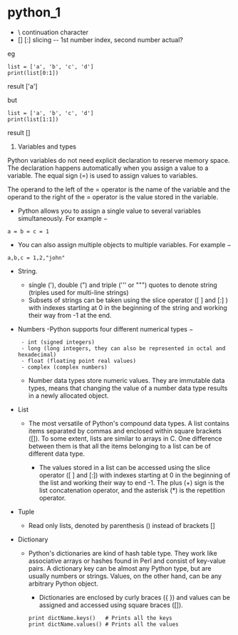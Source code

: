 # python_1

- \ continuation character
- [] [:] slicing -- 1st number index, second number actual?

eg 
```
list = ['a', 'b', 'c', 'd']
print(list[0:1])
```
result ['a']

but 

```
list = ['a', 'b', 'c', 'd']
print(list[1:1])
```
result []


1. Variables and types

Python variables do not need explicit declaration to reserve memory space. The declaration happens automatically when you assign a value to a variable. The equal sign (=) is used to assign values to variables.

The operand to the left of the = operator is the name of the variable and the operand to the right of the = operator is the value stored in the variable.

- Python allows you to assign a single value to several variables simultaneously. For example −

```
a = b = c = 1
```

- You can also assign multiple objects to multiple variables. For example −

```
a,b,c = 1,2,"john"
```


 - String. 
    - single ('), double (") and triple (''' or """) quotes to denote string
    (triples used for multi-line strings)
    - Subsets of strings can be taken using the slice operator ([ ] and [:] ) with indexes starting at 0 in the beginning of the string and working their way from -1 at the end.

 - Numbers
    -Python supports four different numerical types −

        - int (signed integers)
        - long (long integers, they can also be represented in octal and hexadecimal)
        - float (floating point real values)
        - complex (complex numbers)
    
    - Number data types store numeric values. They are immutable data types, means that changing the value of a number data type results in a newly allocated object.


 - List
    - The most versatile of Python's compound data types. A list contains items separated by commas and enclosed within square brackets ([]). To some extent, lists are similar to arrays in C. One difference between them is that all the items belonging to a list can be of different data type.

        - The values stored in a list can be accessed using the slice operator ([ ] and [:]) with indexes starting at 0 in the beginning of the list and working their way to end -1. The plus (+) sign is the list concatenation operator, and the asterisk (*) is the repetition operator.

 - Tuple
    - Read only lists, denoted by parenthesis () instead of brackets []

 - Dictionary
    - Python's dictionaries are kind of hash table type. They work like associative arrays or hashes found in Perl and consist of key-value pairs. A dictionary key can be almost any Python type, but are usually numbers or strings. Values, on the other hand, can be any arbitrary Python object.

        - Dictionaries are enclosed by curly braces ({ }) and values can be assigned and accessed using square braces ([]).

        ```
        print dictName.keys()   # Prints all the keys
        print dictName.values() # Prints all the values
        ```